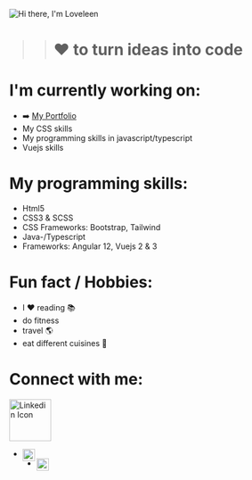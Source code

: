 ![Hi there, I'm Loveleen](https://user-images.githubusercontent.com/62951494/139541557-d5772621-3878-4e58-a8cc-d304f6dbc2de.gif)

>> # ❤️ to turn ideas into code

# I'm currently working on:
- ➡️  [My Portfolio](https://www.github.com/Loveeyk) 
- My CSS skills
- My programming skills in javascript/typescript
- Vuejs skills

# My programming skills:
- Html5
- CSS3 & SCSS
- CSS Frameworks: Bootstrap, Tailwind
- Java-/Typescript
- Frameworks: Angular 12, Vuejs 2 & 3
# Fun fact / Hobbies: 
- I ❤️  reading 📚 
- do fitness
- travel 🌎
- eat different cuisines 🥘

# Connect with me:

<img width="75px" src="https://external-content.duckduckgo.com/iu/?u=https%3A%2F%2Fwww.nicepng.com%2Fpng%2Fdetail%2F916-9162764_download-icon-linkedin-svg-eps-png-psd-ai.png&f=1&nofb=1&ipt=bbbda08d1cc3e9a07c9b3034a46cb6618def679d1d0479825d0c9bc408c422c2&ipo=images" alt="Linkedin Icon" />

- <a href="https://www.linkedin.com/in/loveleen-karir/"><img align="left" alt="codeSTACKr | LinkedIn" width="22px" color="blue" src="https://cdn.jsdelivr.net/npm/simple-icons@v3/icons/linkedin.svg" /></a>
- <a href="https://www.instagram.com/love.leen_k/"><img align="left" alt="codeSTACKr | LinkedIn" width="22px" color="purple" src="https://cdn.jsdelivr.net/npm/simple-icons@v3/icons/instagram.svg" /></a>





<!--
**loveeyk/loveeyk** is a ✨ _special_ ✨ repository because its `README.md` (this file) appears on your GitHub profile.

Here are some ideas to get you started:

- 🔭 I’m currently working on ...
- 🌱 I’m currently learning ...
- 👯 I’m looking to collaborate on ...
- 🤔 I’m looking for help with ...
- 💬 Ask me about ...
- 📫 How to reach me: ...
- 😄 Pronouns: ...
- ⚡ Fun fact: ...
-->
